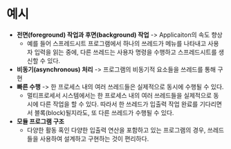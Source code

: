 # 예시
- **전면(foreground) 작업과 후면(background) 작업** -> Applicaiton의 속도 향상
	- 예를 들어 스프레드시트 프로그램에서 하나의 쓰레드가 메뉴를 나타내고 사용자 입력을 읽는 중에, 다른 쓰레드는 사용자 명령을 수행하고 스프레드시트를 생신할 수 있다.
- **비동기(asynchronous) 처리** -> 프로그램의 비동기적 요소들을 쓰레드를 통해 구현
- **빠른 수행** -> 한 프로세스 내의 여러 쓰레드들은 실제적으로 동시에 수행될 수 있다.
	- 멀티프로세서 시스템에서는 한 프로세스 내의 여러 쓰레드들을 실제적으로 동시에 다른 작업을 할 수 있다. 따라서 한 쓰레드가 입출력 작업 완료를 기다리면서 블록(block)될지라도, 또 다른 쓰레드가 수행될 수 있다.
- **모듈 프로그램 구조**
	- 다양한 활동 혹인 다양한 입출력 연산을 포함하고 있는 프로그램의 경우, 쓰레드들을 사용하여 설계하고 구현하는 것이 편리하다.
